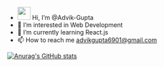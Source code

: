 - <img src="https://raw.githubusercontent.com/MartinHeinz/MartinHeinz/master/wave.gif" width="30px"> Hi, I’m @Advik-Gupta
- 👀 I’m interested in Web Development
- 🌱 I’m currently learning React.js
- 📫 How to reach me advikgupta6901@gmail.com

[![Anurag's GitHub stats](https://github-readme-stats.vercel.app/api?username=Advik-Gupta)](https://github.com/anuraghazra/github-readme-stats)

<!---
Advik-Gupta/Advik-Gupta is a ✨ special ✨ repository because its `README.md` (this file) appears on your GitHub profile.
You can click the Preview link to take a look at your changes.
--->
